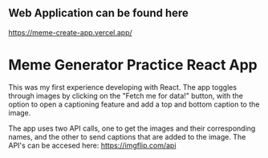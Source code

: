 
## Web Application can be found here

https://meme-create-app.vercel.app/

# Meme Generator Practice React App

This was my first experience developing with React. The app toggles through images by clicking on the "Fetch me for data!" button, with the option to open a captioning feature and add a top and bottom caption to the image.

The app uses two API calls, one to get the images and their corresponding names, and the other to send captions that are added to the image. The API's can be accesed here: https://imgflip.com/api

